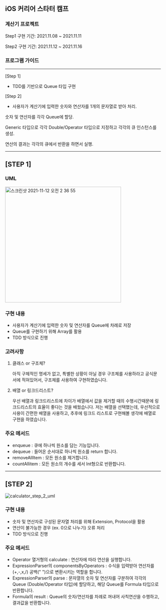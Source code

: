 ## iOS 커리어 스타터 캠프

### 계산기 프로젝트

Step1 구현 기간: 2021.11.08 ~ 2021.11.11

Step2 구현 기간: 2021.11.12 ~ 2021.11.16

### 프로그램 가이드

---

[Step 1] 

- TDD를 기반으로 Queue 타입 구현

[Step 2] 

- 사용자가 계산기에 입력한 숫자와 연산자를 1개의 문자열로 받아 처리.

숫자 및 연산자를 각각 Queue에 할당. 

Generic 타입으로 각각 Double/Operator 타입으로 지정하고 각각의 큐 인스턴스를 생성.

연산의 결과는 각각의 큐에서 반환을 하면서 실행.

---
## [STEP 1]

### UML

<img width="375" alt="스크린샷 2021-11-12 오전 2 36 55" src="https://user-images.githubusercontent.com/55880539/142001606-5fe4226c-5cfb-4bf0-9495-4b0bfcdab306.png">



### 구현 내용

- 사용자가 계산기에 입력한 숫자 및 연산자를 Queue에 차례로 저장
- Queue를 구현하기 위해 Array를 활용
- TDD 방식으로 진행

### 고려사항

1. 클래스 or 구조체?
    
    아직 구체적인 명세가 없고, 특별한 상황이 아닐 경우 구조체를 사용하라고 공식문서에 적혀있어서, 구조체를 사용하여 구현하였습니다.
    

1. 배열 or 링크드리스트?
    
    우선 배열과 링크드리스트에 차이가 배열에서 값을 제거할 때의 수행시간때문에 링크드리스트의 효율이 좋다는 것을 배웠습니다. 저는 배열을 선택했는데, 우선적으로 사용이 간편한 배열을 사용하고, 추후에 링크드 리스트로 구현해볼 생각에 배열로 구현을 하였습니다.
    
### 주요 메서드
 - enqueue : 큐에 하나씩 원소를 담는 기능입니다.
 - dequeue : 들어온 순서대로 하나씩 원소를 return 합니다.
 - removeAllItem : 모든 원소를 제거합니다.
 - countAllitem : 모든 원소의 개수를 세서 Int형으로 반환합니다.
 ---
 ## [STEP 2]
 ![calculator_step_2_uml](https://user-images.githubusercontent.com/55880539/142394270-fd5f48ef-bc83-46b0-a928-5dd7deb08515.png)

### 구현 내용

- 숫자 및 연산자로 구성된 문자열 처리를 위해 Extension, Protocol을 활용
- 연산이 불가능한 경우 (ex. 0으로 나누기) 오류 처리
- TDD 방식으로 진행

### 주요 메서드
- Operator 열거형의 calculate : 연산자에 따라 연산을 실행합니다.
- ExpressionParser의 componentsByOperators : 수식을 입력받아 연산자를(+,-,x,/) 공백(" ")으로 변환시키는 역할을 합니다.
- ExpressionParser의 parse : 문자열의 숫자 및 연산자를 구분하여 각각의 Queue (Double/Operator 타입)에 할당하고, 해당 Queue를 Formula 타입으로 반환합니다.
- Formula의 result : Queue의 숫자/연산자를 차례로 꺼내어 사칙연산을 수행하고, 결과값을 반환합니다.


